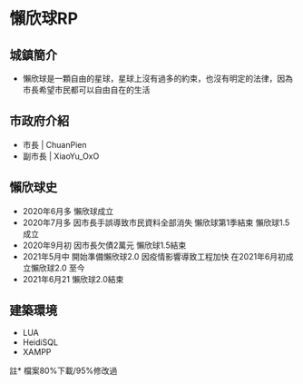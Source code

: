# 懶欣球RP
 
## 城鎮簡介
  + 懶欣球是一顆自由的星球，星球上沒有過多的約束，也沒有明定的法律，因為市長希望市民都可以自由自在的生活

## 市政府介紹
  + 市長 | ChuanPien
  + 副市長 | XiaoYu_OxO

## 懶欣球史 
  + 2020年6月多 懶欣球成立
  + 2020年7月多 因市長手誤導致市民資料全部消失 懶欣球第1季結束 懶欣球1.5成立
  + 2020年9月初 因市長欠債2萬元 懶欣球1.5結束
  + 2021年5月中 開始準備懶欣球2.0 因疫情影響導致工程加快 在2021年6月初成立懶欣球2.0 至今
  + 2021年6月21 懶欣球2.0結束

## 建築環境
  + LUA
  + HeidiSQL
  + XAMPP


註* 檔案80%下載/95%修改過
